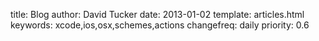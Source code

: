 title: Blog
author: David Tucker
date: 2013-01-02
template: articles.html
keywords: xcode,ios,osx,schemes,actions
changefreq: daily
priority: 0.6
